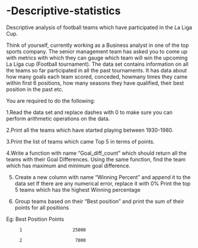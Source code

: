 # -Descriptive-statistics
Descriptive analysis of football teams which have participated in the La Liga Cup.

Think of yourself, currently working as a Business analyst in one of the top sports company. The senior management team has asked you to come up with metrics with which they can gauge which team will win the upcoming La Liga cup (Football tournament).
The data set contains information on all the teams so far participated in all the past tournaments. It has data about how many goals each team scored, conceded, howmany times they came within first 6 positions, how many seasons they have qualified, their best position in the past etc.

You are required to do the following:

1.Read the data set and replace dashes with 0 to make sure you can perform arithmetic operations on the data.

2.Print all the teams which have started playing between 1930-1980.

3.Print the list of teams which came Top 5 in terms of points.

4.Write a function with name “Goal_diff_count” which should return all the teams with their Goal Differences. Using the same function, find the team which has        maximum and minimum goal difference.

5. Create a new column with name “Winning Percent” and append it to the data set
If there are any numerical error, replace it with 0%
Print the top 5 teams which has the highest Winning percentage


6. Group teams based on their “Best position” and print the sum of their points for all positions

Eg: Best Position     Points

         1                   25000

         2                    7000
